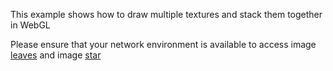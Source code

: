 This example shows how to draw multiple textures and stack them together in WebGL

Please ensure that your network environment is available to access image [leaves](https://webglfundamentals.org/webgl/resources/leaves.jpg) and image [star](https://webglfundamentals.org/webgl/resources/star.jpg)
